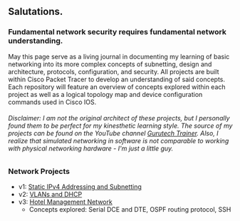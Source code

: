 ## Salutations.

### Fundamental network security requires fundamental network understanding.
May this page serve as a living journal in documenting my learning of basic networking into its more complex concepts of subnetting, design and architecture, protocols, configuration, and security.  All projects are built within Cisco Packet Tracer to develop an understanding of said concepts.  Each repository will feature an overview of concepts explored within each project as well as a logical topology map and device configuration commands used in Cisco IOS.

###### Disclaimer: I am not the original architect of these projects, but I personally found them to be perfect for my kinesthetic learning style. The source of my projects can be found on the YouTube channel <a href="https://www.youtube.com/@gtechtrainer">Gurutech Trainer</a>. Also, I realize that simulated networking in software is not comparable to working with physical networking hardware - I'm just a little guy.

### Network Projects
  * v1: <a href="https://github.com/Fehral/networkprojectv1">Static IPv4 Addressing and Subnetting</a>
  * v2: <a href="https://github.com/Fehral/networkprojectv2">VLANs and DHCP</a>
  * v3: <a href="https://github.com/Fehral/networkprojectv3">Hotel Management Network</a>
    * Concepts explored: Serial DCE and DTE, OSPF routing protocol, SSH
